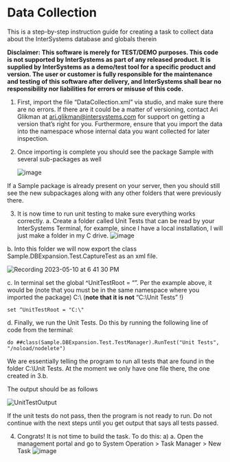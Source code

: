 # Data Collection
This is a step-by-step instruction guide for creating a task to collect data about the InterSystems database and globals therein

**Disclaimer: This software is merely for TEST/DEMO purposes. This code is not supported by InterSystems as part of any released product. It is supplied by InterSystems as a demo/test tool for a specific product and version. The user or customer is fully responsible for the maintenance and testing of this software after delivery, and InterSystems shall bear no responsibility nor liabilities for errors or misuse of this code.**

1)	First, import the file “DataCollection.xml” via studio, and make sure there are no errors. If there are it could be a matter of versioning, contact Ari Glikman at ari.glikman@intersystems.com for support on getting a version that’s right for you. Furthermore, ensure that you import the data into the namespace whose internal data you want collected for later inspection.

2)	Once importing is complete you should see the package Sample with several sub-packages as well

      ![image](https://github.com/Ari-Glikman/DataCollection/assets/73805987/526cff85-dcf2-4f3e-b79c-5e6d19c8a499)

If a Sample package is already present on your server, then you should still see the new subpackages along with any other folders that were previously there.

3)	It is now time to run unit testing to make sure everything works correctly. 
a.	Create a folder called Unit Tests that can be read by your InterSystems Terminal, for example, since I have a local installation, I will just make a folder in my C drive.
  ![image](https://github.com/Ari-Glikman/DataCollection/assets/73805987/3b2e11d5-6304-4e07-baa7-7ca2460f593c)

b.	Into this folder we will now export the class Sample.DBExpansion.Test.CaptureTest as an xml file.


![Recording 2023-05-10 at 6 41 30 PM](https://github.com/Ari-Glikman/DataCollection/assets/73805987/87d99d04-a1dd-47b0-8a89-8b9cba45ecbc)

c.    In terminal set the global ^UnitTestRoot = “<folder that the Unit Tests folder is in>”. Per the example above, it would be (note that you must be in the same namespace where you imported the package) C:\ (**note that it is not** “C:\Unit Tests” !)

 ```
set ^UnitTestRoot = "C:\"
```

      
d.    Finally, we run the Unit Tests. Do this by running the following line of code from the terminal:
      
 ```
do ##class(Sample.DBExpansion.Test.TestManager).RunTest("Unit Tests", "/noload/nodelete")
```
We are essentially telling the program to run all tests that are found in the folder C:\Unit Tests. At the moment we only have one file there, the one created in 3.b.

The output should be as follows
      
![UnitTestOutput](https://github.com/Ari-Glikman/DataCollection/assets/73805987/163465c4-7e69-483e-861c-d47c1f2fc83e)

      
If the unit tests do not pass, then the program is not ready to run. Do not continue with the next steps until you get output that says all tests passed.
      

4) Congrats! It is not time to build the task. To do this:
      a) a.	Open the management portal and go to System Operation > Task Manager > New Task 
      ![image](https://github.com/Ari-Glikman/DataCollection/assets/73805987/17965315-d945-4755-930e-65f3c0f5bccb)

